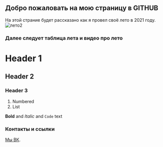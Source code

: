 ## Добро пожаловать на мою страницу в GITHUB

<div dir="сtl">На этой страние будет рассказано как я провел своё лето в 2021 году.</div
### Как выглядит это лето на фотографии.
![лето](https://user-images.githubusercontent.com/92362218/136933979-94b3ce2b-4a11-4825-82eb-95ea49be6665.jpg)
### Как лето выглядит на самом деле в России

![лето2](https://user-images.githubusercontent.com/92362218/136934215-2fc28a60-f599-454e-b83d-1002c84bdb0a.jpg)

### Далее следует таблица лета и видео про лето

# Header 1
## Header 2
### Header 3

1. Numbered
2. List

**Bold** and _Italic_ and `Code` text

### Контакты и ссылки

 [Мы ВК](https://vk.com/dimka_pro100_milka).
